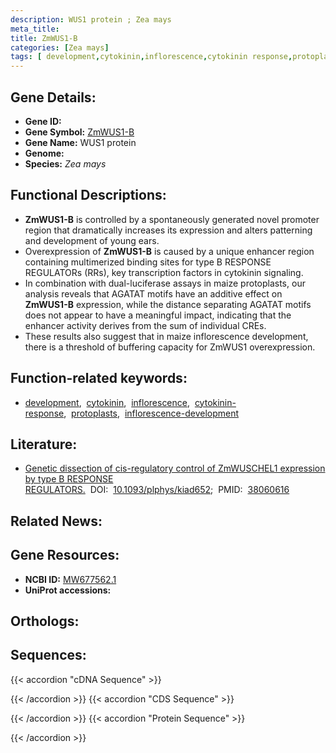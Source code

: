 ```yaml
---
description: WUS1 protein ; Zea mays
meta_title:
title: ZmWUS1-B
categories: [Zea mays]
tags: [ development,cytokinin,inflorescence,cytokinin response,protoplasts,inflorescence development ]
---
```


## Gene Details:
- **Gene ID:** []()
- **Gene Symbol:** <u>ZmWUS1-B</u>
- **Gene Name:** WUS1 protein
- **Genome:** []()
- **Species:** *Zea mays*

## Functional Descriptions:
   - **ZmWUS1-B** is controlled by a spontaneously generated novel promoter region that dramatically increases its expression and alters patterning and development of young ears.
   - Overexpression of **ZmWUS1-B** is caused by a unique enhancer region containing multimerized binding sites for type B RESPONSE REGULATORs (RRs), key transcription factors in cytokinin signaling.
   - In combination with dual-luciferase assays in maize protoplasts, our analysis reveals that AGATAT motifs have an additive effect on **ZmWUS1-B** expression, while the distance separating AGATAT motifs does not appear to have a meaningful impact, indicating that the enhancer activity derives from the sum of individual CREs.
   - These results also suggest that in maize inflorescence development, there is a threshold of buffering capacity for ZmWUS1 overexpression.

## Function-related keywords:
   - [development](/tags/development/),&nbsp;&nbsp;[cytokinin](/tags/cytokinin/),&nbsp;&nbsp;[inflorescence](/tags/inflorescence/),&nbsp;&nbsp;[cytokinin-response](/tags/cytokinin-response/),&nbsp;&nbsp;[protoplasts](/tags/protoplasts/),&nbsp;&nbsp;[inflorescence-development](/tags/inflorescence-development/)

## Literature:
   - [Genetic dissection of cis-regulatory control of ZmWUSCHEL1 expression by type B RESPONSE REGULATORS.](https://doi.org/10.1093/plphys/kiad652)&nbsp;&nbsp;DOI:&nbsp;&nbsp;[10.1093/plphys/kiad652](https://doi.org/10.1093/plphys/kiad652);&nbsp;&nbsp;PMID:&nbsp;&nbsp;[38060616](https://pubmed.ncbi.nlm.nih.gov/38060616/)

## Related News:

## Gene Resources:
- **NCBI ID:**  [MW677562.1](https://www.ncbi.nlm.nih.gov/gene/?term=MW677562.1)
- **UniProt accessions:**  [](https://www.uniprot.org/uniprotkb//entry)

## Orthologs:

## Sequences:
{{< accordion "cDNA Sequence" >}}

{{< /accordion >}}
{{< accordion "CDS Sequence" >}}

{{< /accordion >}}
{{< accordion "Protein Sequence" >}}

{{< /accordion >}}
